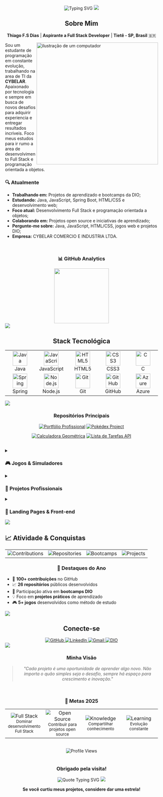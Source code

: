 <div align="center">

<img src="https://readme-typing-svg.herokuapp.com?font=Fira+Code&weight=500&size=24&pause=1000&color=2196F3&center=true&vCenter=true&width=600&lines=Desenvolvedor+Full+Stack+Jr+🔥;Estudante+de+Programação;Apaixonado+por+Tecnologia;Bootcamp+Student+%40+DIO+🎯" alt="Typing SVG" />

<img src="https://user-images.githubusercontent.com/73097560/115834477-dbab4500-a447-11eb-908a-139a6edaec5c.gif">

</div>

<div align="center">

## Sobre Mim

**Thiago F.S Dias** | **Aspirante a Full Stack Developer** | **Tietê - SP, Brasil** 🇧🇷

</div>

<img src="https://raw.githubusercontent.com/MicaelliMedeiros/micaellimedeiros/master/image/computer-illustration.png" alt="ilustração de um computador" min-width="400px" max-width="400px" width="400px" align="right">

Sou um estudante de programação em constante evolução, trabalhando na area de TI da **CYBELAR**. Apaixonado por tecnologia e sempre em busca de novos desafios para adquirir experiencia e entregar resultados incriveis. Foco meus estudos para ir rumo a area de desenvolvimento Full Stack e programação orientada a objetos.

### 🔍 **Atualmente**
- **Trabalhando em:** Projetos de aprendizado e bootcamps da DIO;
- **Estudando:** Java, JavaScript, Spring Boot, HTML/CSS e desenvolvimento web;
- **Foco atual:** Desenvolvimento Full Stack e programação orientada a objetos;
- **Colaborando em:** Projetos open source e iniciativas de aprendizado;
- **Pergunte-me sobre:** Java, JavaScript, HTML/CSS, jogos web e projetos DIO;
- **Empresa:** CYBELAR COMERCIO E INDUSTRIA LTDA.

<br clear="right">

<div align="center">
  
### 📊 **GitHub Analytics**

<img height="180em" src="https://github-readme-stats.vercel.app/api/top-langs/?username=tremedam&layout=compact&langs_count=7&theme=tokyonight&hide_border=true"/>

</div>

<img src="https://user-images.githubusercontent.com/73097560/115834477-dbab4500-a447-11eb-908a-139a6edaec5c.gif">



<div align="center">

## **Stack Tecnológica**

<table>
<tr>
    <td align="center" width="96">
        <img src="https://skillicons.dev/icons?i=java" width="48" height="48" alt="Java" />
        <br>Java
    </td>
    <td align="center" width="96">
        <img src="https://skillicons.dev/icons?i=js" width="48" height="48" alt="JavaScript" />
        <br>JavaScript
    </td>
    <td align="center" width="96">
        <img src="https://skillicons.dev/icons?i=html" width="48" height="48" alt="HTML5" />
        <br>HTML5
    </td>
    <td align="center" width="96">
        <img src="https://skillicons.dev/icons?i=css" width="48" height="48" alt="CSS3" />
        <br>CSS3
    </td>
    <td align="center" width="96">
        <img src="https://skillicons.dev/icons?i=c" width="48" height="48" alt="C" />
        <br>C
    </td>
</tr>
<tr>
    <td align="center" width="96">
        <img src="https://skillicons.dev/icons?i=spring" width="48" height="48" alt="Spring" />
        <br>Spring
    </td>
    <td align="center" width="96">
        <img src="https://skillicons.dev/icons?i=nodejs" width="48" height="48" alt="Node.js" />
        <br>Node.js
    </td>
    <td align="center" width="96">
        <img src="https://skillicons.dev/icons?i=git" width="48" height="48" alt="Git" />
        <br>Git
    </td>
    <td align="center" width="96">
        <img src="https://skillicons.dev/icons?i=github" width="48" height="48" alt="GitHub" />
        <br>GitHub
    </td>
    <td align="center" width="96">
        <img src="https://skillicons.dev/icons?i=azure" width="48" height="48" alt="Azure" />
        <br>Azure
    </td>
</tr>
</table>

</div>

<img src="https://user-images.githubusercontent.com/73097560/115834477-dbab4500-a447-11eb-908a-139a6edaec5c.gif">

<div align="center">

### **Repositórios Principais**

[![Portfólio Profissional](https://github-readme-stats.vercel.app/api/pin/?username=tremedam&repo=Portifolio_Pro&theme=tokyonight&hide_border=true)](https://github.com/tremedam/Portifolio_Pro)
[![Pokédex Project](https://github-readme-stats.vercel.app/api/pin/?username=tremedam&repo=Projeto_Pokedex&theme=tokyonight&hide_border=true)](https://github.com/tremedam/Projeto_Pokedex)

[![Calculadora Geométrica](https://github-readme-stats.vercel.app/api/pin/?username=tremedam&repo=Calc_Geometrica_C&theme=tokyonight&hide_border=true)](https://github.com/tremedam/Calc_Geometrica_C)
[![Lista de Tarefas API](https://github-readme-stats.vercel.app/api/pin/?username=tremedam&repo=Lista_Tarefas_DIO&theme=tokyonight&hide_border=true)](https://github.com/tremedam/Lista_Tarefas_DIO)

</div>

<br>

<details>
<summary><h3>🎮 <strong>Jogos & Simuladores</strong></h3></summary>

<div align="center">

| Projeto | Tecnologias | Descrição |
|---------|-------------|-----------|
| **[🎹 Piano Simulator](https://github.com/tremedam/Piano_Simulator)** | `HTML` `CSS` `JavaScript` | Piano virtual interativo com interface moderna |
| **[🔨 Detona Ralph Game](https://github.com/tremedam/Detona_Ralph_Game)** | `JavaScript` `DOM` | Jogo baseado no filme com eventos dinâmicos |
| **[🧠 Jogo da Memória](https://github.com/tremedam/Jogo_Memoria)** | `HTML` `CSS` `JS` | Jogo da memória com emojis e animações |
| **[🃏 Yu-Gi-Oh! Jokempô](https://github.com/tremedam/Projeto_Yugioh_DIO)** | `JavaScript` `CSS` | Pedra, papel e tesoura temático |
| **[🧩 Sudoku Java](https://github.com/tremedam/Sudoku_Java_DIO)** | `Java` `POO` | Implementação completa do clássico jogo |

</div>

</details>

<details>
<summary><h3>💼 <strong>Projetos Profissionais</strong></h3></summary>

<div align="center">

| Projeto | Tecnologias | Descrição |
|---------|-------------|-----------|
| **[📦 Catálogo de Produtos](https://github.com/tremedam/Catalogo_de_Produtos_DIO)** | `HTML` `CSS` `JS` | Sistema web completo para gestão de produtos |
| **[🏦 Banco Digital OO](https://github.com/tremedam/lab-banco-digital-oo)** | `Java` `POO` | Sistema bancário com programação orientada a objetos |
| **[📱 Desafio iPhone](https://github.com/tremedam/Desafio_Iphone_DIO)** | `Java` `UML` | Modelagem e implementação de conceitos POO |

</div>

</details>

<details>
<summary><h3>🎨 <strong>Landing Pages & Front-end</strong></h3></summary>

<div align="center">

| Projeto | Tecnologias | Descrição |
|---------|-------------|-----------|
| **[🕷️ Spider-Man Multiverso](https://github.com/tremedam/Spider_Man_Multi_DIO)** | `HTML` `CSS` `JS` | Página temática completa com animações |
| **[👾 Stranger Things](https://github.com/tremedam/Landing_Page_ST_DIO)** | `HTML` `CSS` | Landing page responsiva da série |

</div>

</details>

<img src="https://user-images.githubusercontent.com/73097560/115834477-dbab4500-a447-11eb-908a-139a6edaec5c.gif">

## 📈 **Atividade & Conquistas**

<div>

<table>
<tr>
    <td align="center">
        <img src="https://img.shields.io/badge/🎯_Contribuições-100+-blue?style=for-the-badge" alt="Contributions"/>
    </td>
    <td align="center">
        <img src="https://img.shields.io/badge/📈_Repositórios-26+-green?style=for-the-badge" alt="Repositories"/>
    </td>
    <td align="center">
        <img src="https://img.shields.io/badge/🚀_Bootcamps-DIO-purple?style=for-the-badge" alt="Bootcamps"/>
    </td>
    <td align="center">
        <img src="https://img.shields.io/badge/💡_Projetos-Práticos-orange?style=for-the-badge" alt="Projects"/>
    </td>
</tr>
</table>

</div>

<div align="center">

### 🌟 **Destaques do Ano**

</div>

- 🎯 **100+ contribuições** no GitHub
- 📈 **26 repositórios** públicos desenvolvidos  
- 🚀 Participação ativa em **bootcamps DIO**
- 💡 Foco em **projetos práticos** de aprendizado
- 🎮 **5+ jogos** desenvolvidos como método de estudo



<img src="https://user-images.githubusercontent.com/73097560/115834477-dbab4500-a447-11eb-908a-139a6edaec5c.gif">



<div align="center">

## **Conecte-se**

<a href="https://github.com/tremedam" target="_blank">
    <img src="https://img.shields.io/badge/GitHub-100000?style=for-the-badge&logo=github&logoColor=white" alt="GitHub"/>
</a>
<a href="https://www.linkedin.com/in/thiago-fellipe-28471a26a/" target="_blank">
    <img src="https://img.shields.io/badge/LinkedIn-0077B5?style=for-the-badge&logo=linkedin&logoColor=white" alt="LinkedIn"/>
</a>
<a href="mailto:thiagofellipe055@gmail.com" target="_blank">
    <img src="https://img.shields.io/badge/Gmail-D14836?style=for-the-badge&logo=gmail&logoColor=white" alt="Gmail"/>
</a>
<a href="https://www.dio.me/users/thiagofellipe055" target="_blank">
    <img src="https://img.shields.io/badge/DIO-0066CC?style=for-the-badge&logo=digitalocean&logoColor=white" alt="DIO"/>
</a>

</div>

<img src="https://user-images.githubusercontent.com/73097560/115834477-dbab4500-a447-11eb-908a-139a6edaec5c.gif">

<div align="center">

### **Minha Visão**

> *"Cada projeto é uma oportunidade de aprender algo novo. Não importa o quão simples seja o desafio, sempre há espaço para crescimento e inovação."*

</div>

<br>

<div align="center">

### 🚀 **Metas 2025**

<table>
<tr>
    <td align="center" width="25%">
        <img src="https://img.shields.io/badge/📚_Full_Stack-Mastery-blue?style=for-the-badge" alt="Full Stack"/>
        <br><small>Dominar desenvolvimento Full Stack</small>
    </td>
    <td align="center" width="25%">
        <img src="https://img.shields.io/badge/🏗️_Open_Source-Contribution-green?style=for-the-badge" alt="Open Source"/>
        <br><small>Contribuir para projetos open source</small>
    </td>
    <td align="center" width="25%">
        <img src="https://img.shields.io/badge/🌟_Knowledge-Sharing-orange?style=for-the-badge" alt="Knowledge"/>
        <br><small>Compartilhar conhecimento</small>
    </td>
    <td align="center" width="25%">
        <img src="https://img.shields.io/badge/🚀_Continuous-Learning-purple?style=for-the-badge" alt="Learning"/>
        <br><small>Evolução constante</small>
    </td>
</tr>
</table>

</div>

<br>

<div align="center">

<img src="https://komarev.com/ghpvc/?username=tremedam&color=blueviolet&style=for-the-badge&label=VISUALIZAÇÕES+DO+PERFIL" alt="Profile Views" />

</div>

<br>

<div align="center">

### **Obrigado pela visita!**

<img src="https://readme-typing-svg.herokuapp.com?font=Fira+Code&size=18&pause=1000&color=36BCF7&center=true&vCenter=true&width=800&lines=Encontre+seu+fluxo+—+onde+habilidade+e+desafio+se+equilibram;Sua+mente+se+concentra+totalmente+e+o+tempo+desaparece;Quando+você+acessa+esse+estado%2C+pode+realizar+qualquer+coisa!" alt="Quote Typing SVG" />

<img src="https://user-images.githubusercontent.com/73097560/115834477-dbab4500-a447-11eb-908a-139a6edaec5c.gif">

**Se você curtiu meus projetos, considere dar uma estrela!**

</div>
